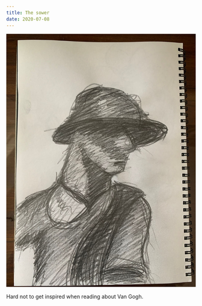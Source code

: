 ```yaml
---
title: The sower
date: 2020-07-08
---
```


!['The sower'](image/Sower2.jpeg)

Hard not to get inspired when reading about Van Gogh.